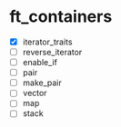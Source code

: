 # ft_containers

- [x] iterator_traits
- [ ] reverse_iterator
- [ ] enable_if
- [ ] pair
- [ ] make_pair
- [ ] vector
- [ ] map
- [ ] stack
